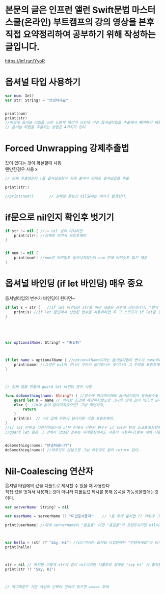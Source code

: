 # 본문의 글은 인프런 앨런 Swift문법 마스터 스쿨(온라인) 부트캠프의 강의 영상을 본후 직접 요약정리하여 공부하기 위해 작성하는 글입니다.
https://inf.run/YyoR

# 옵셔널 타입 사용하기
```swift 
var num: Int?
var str: String? = "안녕하세요"


print(num)
print(str)
//이렇게 옵셔널 타입을 쓰면 노란색 에러가 뜨는데 이건 옵셔널타입을 추출해서 빼야하기 때문이다 
// 옵셔널 타입을 추출하는 방법은 4가지가 있다
```

# Forced Unwrapping 강제추출법
값이 있다는 것이 확실할때 사용   
왠만한경우 사용 x
```swift
// 강제 추출연산자 !를 옵셔널표현식 뒤에 붙여서 강제로 옵셔널값을 추출

print(str!)

//print(num!)       // 강제로 뜯는건 nil일때는 에러가 밟생한다.
```

# if문으로 nil인지 확인후 벗기기
```swift
if str != nil { //!= nil 닐이 아니라면
    print(str!) //강재로 벗겨서 프린트해라
}


if num != nil {
    print(num!) //num은 아무일도 일어나지않는다 num 안에 아무것도 없기 때문
}
```

# 옵셔널 바인딩 (if let 바인딩) 매우 중요
옵셔널타입의 변수가 바인딩이 된다면~
```swift
if let s = str {   //if let 바인딩은 str을 어떤 새로운 상수에 담는것이다. "만약 str이라는 옵셔널타입의 변수가 새로운 상수 let s 에 담아진다면?" 밑에 코드를 실행하자 라는 의미인데 옵셔널타입의 변수가 어떤 상수에 담아진다면 그것은 nil값이 아니기 때문이다.
    print(s) //if let 문안에서 선언된 변수를 사용하려면 꼭 그 스코프가 if let문 안에 있어야한다.
}





var optionalName: String? = "홍길동"



if let name = optionalName { //optionalName이라는 옵셔널타입의 변수가 name이라는 상수에 만약 담긴다면?
    print(name) //그것은 nil이 아니라 무언가 들어있다는 뜻이니까 그 무엇을 프린트해라 라는 뜻이다.
}



// 실제 앱을 만들때 guard let 바인딩 많이 사용

func doSomething(name: String?) { //함수에 파라미터에도 옵셔널타입이 들어올수도 있다
    guard let n = name // 이러한 조건에 해당하지않으면 그니까 안에 값이 nil라 담기지않는다면? 미리 걸러내겠다는것
    else {  //n에 값이 담아지지않으면? 그냥 리턴하자,
        return
    }
    print(n)  // n의 값에 무언가 담아지면 이걸 프린트해라.
}
//if let 문하고 다른점이있는데 if문 안에서 선언된 변수는 if let문 안의 스코프에서밖에 사용이안된다. 밖에서 사용이 x
//guard let 문은 그 안에서 선언된 상수는 아래문장에서도 사용이 가능하다(함수 내에 다른스코프에서). 그래서 print(n) 이 가능한것


doSomething(name: "안녕하모니카")
doSomething(name:) //아무것도 않넣으면 그냥 아무것도 없이 return 된다.

```

# Nil-Coalescing 연산자
옵셔널 타입에의 값을 디폴트로 제시할 수 있을 때 사용한다    
직접 값을 벗겨서 사용하는것이 아니라 디폴트값 제시를 통해 옵셔널 가능성을없애는것 이다.
```swift
var serverName: String? = nil

var userName = serverName ?? "미인증사용자"    // ?를 두개 붙히면 ?? 이렇게 그 뒤에 문자열을 써주면 기본값을 디폴트값을 제시해주는것이다. 디폴트값을 제시한다는것은 만약에 어떤 옵셔널타입안에 값이없다 nil이라면? 디폴트값을 그냥 사용하겠다 이런 뜻이다.

print(userName) //위에 servername이 "홍길동" 이면 "홍길동"이 프린트되지만 nil이라면 "미인증사용자" 가 프린트된다.



var hello = (str ?? "Say, Hi") //str이라는 옵셔널 타입안에는 "안녕하세요"가 담겨있는데 str안에는 값이 있으니 그냥 "인사하겠습니다" + "안녕하세요"가 출력되는것
print(hello)



str = nil // 하지만 이렇게 str의 값이 nil이라면 디폴트로 정해둔 "say hi" 가 출력될것이다.
print(str ?? "Say, Hi")



// 백그라운드 기본 색상이 선택이 안되어 있으면 ====> 회색
```

